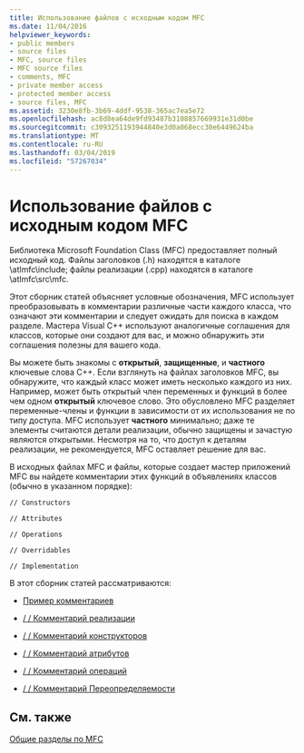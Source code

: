 ```yaml
---
title: Использование файлов с исходным кодом MFC
ms.date: 11/04/2016
helpviewer_keywords:
- public members
- source files
- MFC, source files
- MFC source files
- comments, MFC
- private member access
- protected member access
- source files, MFC
ms.assetid: 3230e8fb-3b69-4ddf-9538-365ac7ea5e72
ms.openlocfilehash: ac8d8ea64de9fd93487b3108857669931e31d0be
ms.sourcegitcommit: c3093251193944840e3d0a068ecc30e6449624ba
ms.translationtype: MT
ms.contentlocale: ru-RU
ms.lasthandoff: 03/04/2019
ms.locfileid: "57267034"
---
```

# <a name="using-the-mfc-source-files"></a>Использование файлов с исходным кодом MFC

Библиотека Microsoft Foundation Class (MFC) предоставляет полный исходный код. Файлы заголовков (.h) находятся в каталоге \atlmfc\include; файлы реализации (.cpp) находятся в каталоге \atlmfc\src\mfc.

Этот сборник статей объясняет условные обозначения, MFC использует преобразовывать в комментарии различные части каждого класса, что означают эти комментарии и следует ожидать для поиска в каждом разделе. Мастера Visual C++ используют аналогичные соглашения для классов, которые они создают для вас, и можно обнаружить эти соглашения полезны для вашего кода.

Вы можете быть знакомы с **открытый**, **защищенные**, и **частного** ключевые слова C++. Если взглянуть на файлах заголовков MFC, вы обнаружите, что каждый класс может иметь несколько каждого из них. Например, может быть открытый член переменных и функций в более чем одном **открытый** ключевое слово. Это обусловлено MFC разделяет переменные-члены и функции в зависимости от их использования не по типу доступа. MFC использует **частного** минимально; даже те элементы считаются детали реализации, обычно защищены и зачастую являются открытыми. Несмотря на то, что доступ к деталям реализации, не рекомендуется, MFC оставляет решение для вас.

В исходных файлах MFC и файлы, которые создает мастер приложений MFC вы найдете комментарии этих функций в объявлениях классов (обычно в указанном порядке):

`// Constructors`

`// Attributes`

`// Operations`

`// Overridables`

`// Implementation`

В этот сборник статей рассматриваются:

- [Пример комментариев](../mfc/an-example-of-the-comments.md)

- [/ / Комментарий реализации](../mfc/decrement-implementation-comment.md)

- [/ / Комментарий конструкторов](../mfc/decrement-constructors-comment.md)

- [/ / Комментарий атрибутов](../mfc/decrement-attributes-comment.md)

- [/ / Комментарий операций](../mfc/decrement-operations-comment.md)

- [/ / Комментарий Переопределяемости](../mfc/decrement-overridables-comment.md)

## <a name="see-also"></a>См. также

[Общие разделы по MFC](../mfc/general-mfc-topics.md)
